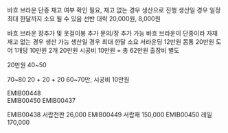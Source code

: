 바흐 브라운 단종
재고 여부 확인 필요, 재고 없는 경우 생산으로 진행
생산일 경우 일정 최대 한달까지 소요 될 수 있음
선반 대략 20,000원, 8,000원

바흐 브라운 장추가 및 옷걸이봉 추가 문의/장 추가 가능
바흐 브라운이 단종이라 자재 재고 없는 경우 생산 가능
생산일 경우 최대 한달 소요 
서라운딩 12만원
몸통 20만원
도어 1개당 10만원 2개 20만원
시공비 10만원 = 총 62만원 
출장비 별도

20만원
40~50

70~80
20 + 20 + 20 60~70만, 시공비 10만원

EMIB00448	
EMIB00450
EMIB00437	


EMIB00438 서랍천판 26,000
EMIB00449 서랍재 150,000
EMIB00450 레일 170,000